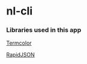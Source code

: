 # nl-cli

### Libraries used in this app

[Termcolor](https://github.com/ikalnytskyi/termcolor)

[RapidJSON](https://github.com/Tencent/rapidjson)
